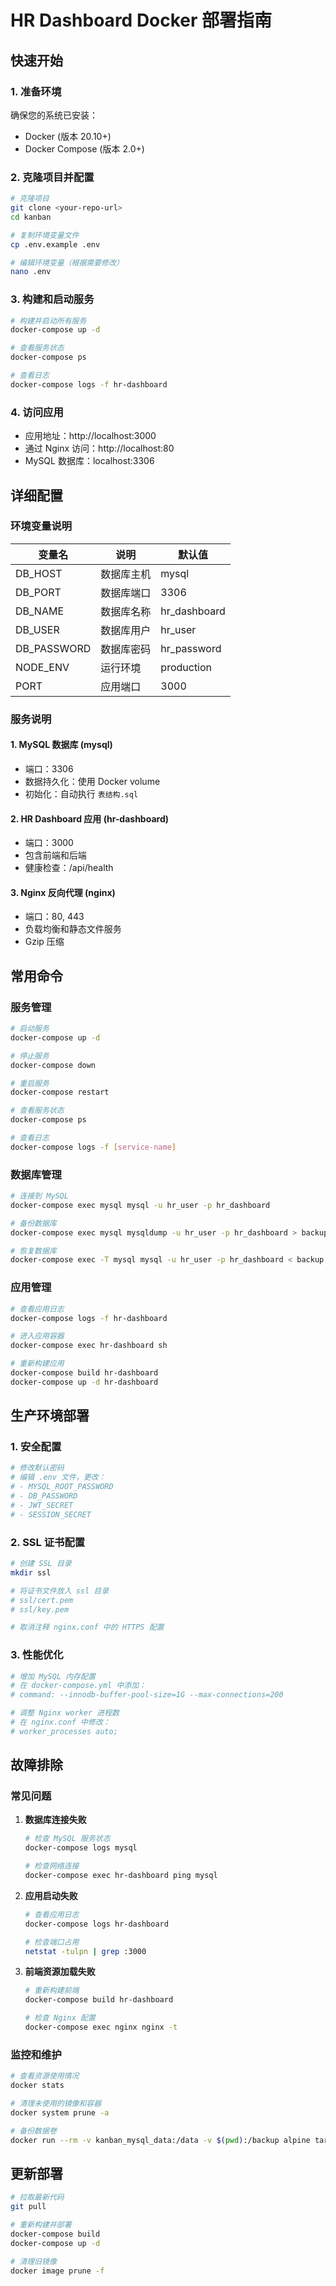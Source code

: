 # HR Dashboard Docker 部署指南

## 快速开始

### 1. 准备环境

确保您的系统已安装：
- Docker (版本 20.10+)
- Docker Compose (版本 2.0+)

### 2. 克隆项目并配置

```bash
# 克隆项目
git clone <your-repo-url>
cd kanban

# 复制环境变量文件
cp .env.example .env

# 编辑环境变量（根据需要修改）
nano .env
```

### 3. 构建和启动服务

```bash
# 构建并启动所有服务
docker-compose up -d

# 查看服务状态
docker-compose ps

# 查看日志
docker-compose logs -f hr-dashboard
```

### 4. 访问应用

- 应用地址：http://localhost:3000
- 通过 Nginx 访问：http://localhost:80
- MySQL 数据库：localhost:3306

## 详细配置

### 环境变量说明

| 变量名 | 说明 | 默认值 |
|--------|------|--------|
| DB_HOST | 数据库主机 | mysql |
| DB_PORT | 数据库端口 | 3306 |
| DB_NAME | 数据库名称 | hr_dashboard |
| DB_USER | 数据库用户 | hr_user |
| DB_PASSWORD | 数据库密码 | hr_password |
| NODE_ENV | 运行环境 | production |
| PORT | 应用端口 | 3000 |

### 服务说明

#### 1. MySQL 数据库 (mysql)
- 端口：3306
- 数据持久化：使用 Docker volume
- 初始化：自动执行 `表结构.sql`

#### 2. HR Dashboard 应用 (hr-dashboard)
- 端口：3000
- 包含前端和后端
- 健康检查：/api/health

#### 3. Nginx 反向代理 (nginx)
- 端口：80, 443
- 负载均衡和静态文件服务
- Gzip 压缩

## 常用命令

### 服务管理

```bash
# 启动服务
docker-compose up -d

# 停止服务
docker-compose down

# 重启服务
docker-compose restart

# 查看服务状态
docker-compose ps

# 查看日志
docker-compose logs -f [service-name]
```

### 数据库管理

```bash
# 连接到 MySQL
docker-compose exec mysql mysql -u hr_user -p hr_dashboard

# 备份数据库
docker-compose exec mysql mysqldump -u hr_user -p hr_dashboard > backup.sql

# 恢复数据库
docker-compose exec -T mysql mysql -u hr_user -p hr_dashboard < backup.sql
```

### 应用管理

```bash
# 查看应用日志
docker-compose logs -f hr-dashboard

# 进入应用容器
docker-compose exec hr-dashboard sh

# 重新构建应用
docker-compose build hr-dashboard
docker-compose up -d hr-dashboard
```

## 生产环境部署

### 1. 安全配置

```bash
# 修改默认密码
# 编辑 .env 文件，更改：
# - MYSQL_ROOT_PASSWORD
# - DB_PASSWORD
# - JWT_SECRET
# - SESSION_SECRET
```

### 2. SSL 证书配置

```bash
# 创建 SSL 目录
mkdir ssl

# 将证书文件放入 ssl 目录
# ssl/cert.pem
# ssl/key.pem

# 取消注释 nginx.conf 中的 HTTPS 配置
```

### 3. 性能优化

```bash
# 增加 MySQL 内存配置
# 在 docker-compose.yml 中添加：
# command: --innodb-buffer-pool-size=1G --max-connections=200

# 调整 Nginx worker 进程数
# 在 nginx.conf 中修改：
# worker_processes auto;
```

## 故障排除

### 常见问题

1. **数据库连接失败**
   ```bash
   # 检查 MySQL 服务状态
   docker-compose logs mysql
   
   # 检查网络连接
   docker-compose exec hr-dashboard ping mysql
   ```

2. **应用启动失败**
   ```bash
   # 查看应用日志
   docker-compose logs hr-dashboard
   
   # 检查端口占用
   netstat -tulpn | grep :3000
   ```

3. **前端资源加载失败**
   ```bash
   # 重新构建前端
   docker-compose build hr-dashboard
   
   # 检查 Nginx 配置
   docker-compose exec nginx nginx -t
   ```

### 监控和维护

```bash
# 查看资源使用情况
docker stats

# 清理未使用的镜像和容器
docker system prune -a

# 备份数据卷
docker run --rm -v kanban_mysql_data:/data -v $(pwd):/backup alpine tar czf /backup/mysql_backup.tar.gz -C /data .
```

## 更新部署

```bash
# 拉取最新代码
git pull

# 重新构建并部署
docker-compose build
docker-compose up -d

# 清理旧镜像
docker image prune -f
```
